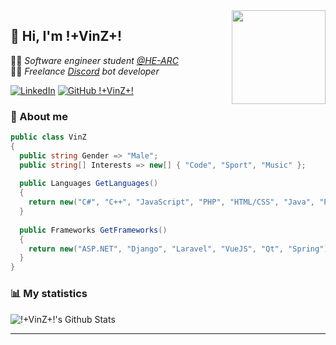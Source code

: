 <img align='right' src="https://media.tenor.com/y2JXkY1pXkwAAAAM/cat-computer.gif" width="150">

## 👋 Hi, I'm !+VinZ+!

👨‍🎓 *Software engineer student [@HE-ARC](https://github.com/HE-Arc)* <br/>
👨‍💻 *Freelance [Discord](https://discord.com/) bot developer*

[![LinkedIn](https://img.shields.io/badge/linkedin-%230077B5.svg?style=flat-square&logo=Linkedin&logoColor=white&link=https://www.linkedin.com/in/vincentjeannin/)](https://www.linkedin.com/in/vincentjeannin/)
[![GitHub !+VinZ+!](https://img.shields.io/github/followers/dev-vinz?label=Follow&style=social)](https://github.com/dev-vinz)

### 🧐 About me

```cs
public class VinZ
{
  public string Gender => "Male";
  public string[] Interests => new[] { "Code", "Sport", "Music" };
  
  public Languages GetLanguages()
  {
    return new("C#", "C++", "JavaScript", "PHP", "HTML/CSS", "Java", "Python");
  }
  
  public Frameworks GetFrameworks()
  {
    return new("ASP.NET", "Django", "Laravel", "VueJS", "Qt", "Spring");
  }
}
```

### 📊 My statistics

![!+VinZ+!'s Github Stats](https://github-readme-stats.vercel.app/api?username=dev-vinz&show_icons=true)

---
